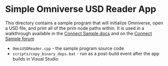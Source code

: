 # Simple Omniverse USD Reader App

This directory contains a sample program that will initialize Omniverse, open a USD file, and print all of the prim node paths within.  It is used in a walkthrough available in the [Connect Sample docs](https://docs.omniverse.nvidia.com/con_connect/con_connect/connect-sample.html) and on the [Connect Sample forum](https://forums.developer.nvidia.com/t/creating-an-omniverse-usd-app-from-the-connect-sample)

* `OmniUSDReader.cpp` - the sample program source code
* `scripts/copy_binary_deps.bat` - run as a post-build event after the app builds in Visual Studio